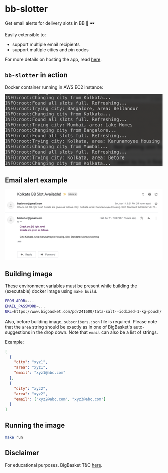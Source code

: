 # bb-slotter
Get email alerts for delivery slots in BB :email: :dark_sunglasses:

Easily extensible to:

- support multiple email recipients
- support multiple cities and pin codes

For more details on hosting the app, read [here](DEPLOY.md).

## `bb-slotter` in action

Docker container running in AWS EC2 instance:

![image-20200413092518550](./image-20200413092518550.png)

## Email alert example

![image-20200412122335908](./image-20200412122335908.png)

## Building image

These environment variables must be present while building the (executable) docker image using `make build`.

```bash
FROM_ADDR=...
EMAIL_PASSWORD=...
URL=https://www.bigbasket.com/pd/241600/tata-salt--iodized-1-kg-pouch/
```

Also, before building image, `subscribers.json` file is required.
Please note that the `area` string should be exactly as in one of BigBasket's auto-suggestions in the drop down.
Note that `email` can also be a list of strings.

Example:

```json
[
  {
    "city": "xyz1",
    "area": "xyz1",
    "email": "xyz1@abc.com"
  },
  {
    "city": "xyz2",
    "area": "xyz2",
    "email": ["xyz2@abc.com", "xyz3@abc.com"]
  }
]
```

## Running the image

```bash
make run
```

## Disclaimer

For educational purposes. BigBasket T&C [here](https://www.bigbasket.com/terms-and-conditions/).
